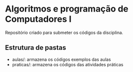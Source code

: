 # Algoritmos e programação de Computadores I

Repositório criado para submeter os códigos da disciplina.

## Estrutura de pastas

* aulas/: armazena os códigos exemplos das aulas
* praticas/: armazena os códigos das atividades práticas
